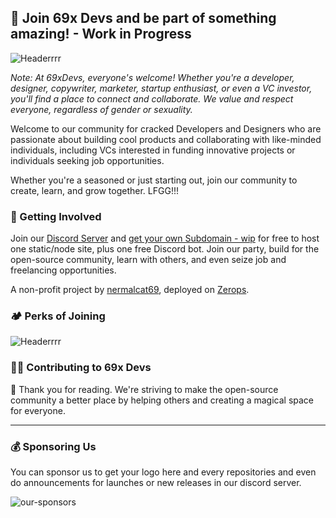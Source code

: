 ## 🌈 Join 69x Devs and be part of something amazing! - Work in Progress
![Headerrrr](https://cdn.discordapp.com/attachments/1226058913477169283/1239200791131062453/header-69xdevs.webp?ex=66420f2b&is=6640bdab&hm=09a1c63acbed2eb80b5c590808a5fbd95848e71a6ecfd1531cc5d3b765a6b131&)

*Note: At 69xDevs, everyone's welcome! Whether you're a developer, designer, copywriter, marketer, startup enthusiast, or even a VC investor, you'll find a place to connect and collaborate. We value and respect everyone, regardless of gender or sexuality.*

Welcome to our community for cracked Developers and Designers who are passionate about building cool products and collaborating with like-minded individuals, including VCs interested in funding innovative projects or individuals seeking job opportunities.

Whether you're a seasoned or just starting out, join our community to create, learn, and grow together. LFGG!!!

### 🌱 Getting Involved

Join our [Discord Server](https://discord.gg/SH78MsdjCM) and [get your own Subdomain - wip](https://69x.dev) for free to host one static/node site, plus one free Discord bot. Join our party, build for the open-source community, learn with others, and even seize job and freelancing opportunities.

A non-profit project by [nermalcat69](https://github.com/nermalcat69), deployed on [Zerops](https://zerops.io).


### 🏕 Perks of Joining
![Headerrrr](https://media.discordapp.net/attachments/1226058915377315921/1239536220913139722/buildsomething.webp?ex=66434790&is=6641f610&hm=5a4436b152d82da973723d5a861c4a5c1f3e1c7993bd9f2fb367696228423376&=&format=webp&width=2184&height=744)



### 🧑‍🍳 Contributing to 69x Devs



💖 Thank you for reading. We're striving to make the open-source community a better place by helping others and creating a magical space for everyone.

------------------

### 💰 Sponsoring Us
You can sponsor us to get your logo here and every repositories and even do announcements for launches or new releases in our discord server.

![our-sponsors](https://media.discordapp.net/attachments/1239217579827138601/1239540449476345878/our-sponsorss.webp?ex=66434b80&is=6641fa00&hm=9d9d526c6e805b82e0e8a9a858f3e8f4a47fdd6912dbebdd1e7196e5f3c15aa3&=&format=webp&width=2184&height=950)
